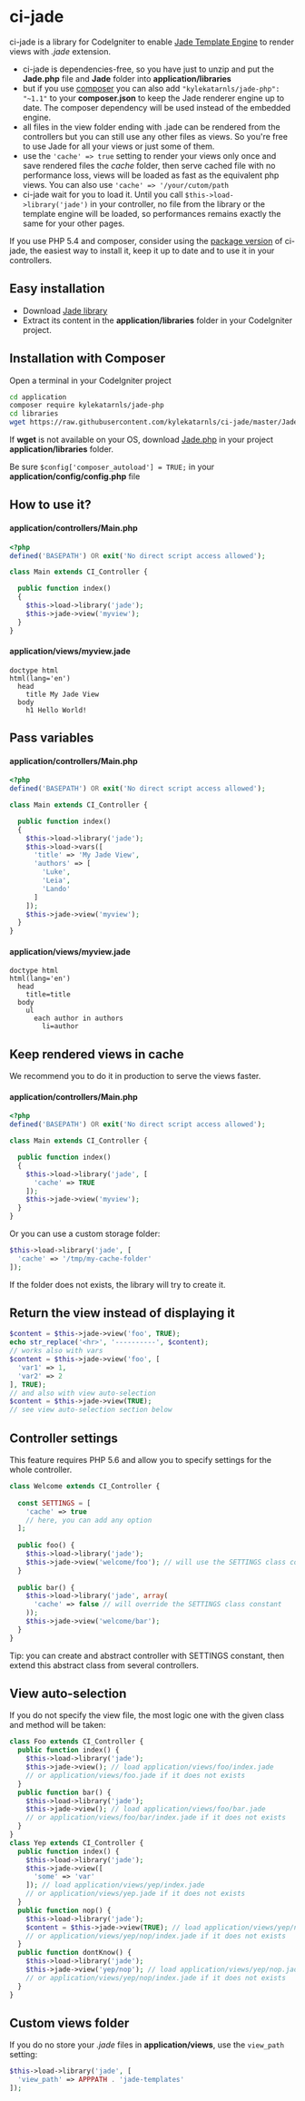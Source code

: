 # ci-jade
ci-jade is a library for CodeIgniter to enable [Jade Template Engine](http://jade-lang.com/) to render
views with *.jade* extension.

- ci-jade is dependencies-free, so you have just to unzip and put the **Jade.php**
file and **Jade** folder into **application/libraries**
- but if you use [composer](http://getcomposer.org) you can also
add ```"kylekatarnls/jade-php": "~1.1"``` to your **composer.json** to keep
the Jade renderer engine up to date. The composer dependency will be used
instead of the embedded engine.
- all files in the view folder ending with .jade can be rendered from the
controllers but you can still use any other files as views. So you're free
to use Jade for all your views or just some of them.
- use the ```'cache' => true``` setting to render your views only once
and save rendered files the *cache* folder, then serve cached file with
no performance loss, views will be loaded as fast as the equivalent
php views. You can also use ```'cache' => '/your/cutom/path```
- ci-jade wait for you to load it. Until you call
```$this->load->library('jade')``` in your controller, no file from
the library or the template engine will be loaded, so performances
remains exactly the same for your other pages.

If you use PHP 5.4 and composer, consider using the
[package version](https://github.com/ci-jade/ci-jade) of ci-jade,
the easiest way to install it, keep it up to date and to use it
in your controllers.

## Easy installation

- Download [Jade library](https://github.com/kylekatarnls/ci-jade/archive/master.zip)
- Extract its content in the **application/libraries** folder in your
CodeIgniter project.

## Installation with Composer

Open a terminal in your CodeIgniter project

```bash
cd application
composer require kylekatarnls/jade-php
cd libraries
wget https://raw.githubusercontent.com/kylekatarnls/ci-jade/master/Jade.php
```

If **wget** is not available on your OS, download [Jade.php](https://raw.githubusercontent.com/kylekatarnls/ci-jade/master/Jade.php)
in your project **application/libraries** folder.

Be sure ```$config['composer_autoload'] = TRUE;``` in your
**application/config/config.php** file

## How to use it?

#### application/controllers/Main.php
```php
<?php
defined('BASEPATH') OR exit('No direct script access allowed');

class Main extends CI_Controller {

  public function index()
  {
    $this->load->library('jade');
    $this->jade->view('myview');
  }
}

```

#### application/views/myview.jade
```jade
doctype html
html(lang='en')
  head
    title My Jade View
  body
    h1 Hello World!
```

## Pass variables

#### application/controllers/Main.php
```php
<?php
defined('BASEPATH') OR exit('No direct script access allowed');

class Main extends CI_Controller {

  public function index()
  {
    $this->load->library('jade');
    $this->load->vars([
      'title' => 'My Jade View',
      'authors' => [
        'Luke',
        'Leia',
        'Lando'
      ]
    ]);
    $this->jade->view('myview');
  }
}

```

#### application/views/myview.jade
```jade
doctype html
html(lang='en')
  head
    title=title
  body
    ul
      each author in authors
        li=author
```

## Keep rendered views in cache

We recommend you to do it in production to serve the views faster.

#### application/controllers/Main.php
```php
<?php
defined('BASEPATH') OR exit('No direct script access allowed');

class Main extends CI_Controller {

  public function index()
  {
    $this->load->library('jade', [
      'cache' => TRUE
    ]);
    $this->jade->view('myview');
  }
}

```

Or you can use a custom storage folder:
```php
$this->load->library('jade', [
  'cache' => '/tmp/my-cache-folder'
]);
```

If the folder does not exists, the library will try to create it.

## Return the view instead of displaying it

```php
$content = $this->jade->view('foo', TRUE);
echo str_replace('<hr>', '----------', $content);
// works also with vars
$content = $this->jade->view('foo', [
  'var1' => 1,
  'var2' => 2
], TRUE);
// and also with view auto-selection
$content = $this->jade->view(TRUE);
// see view auto-selection section below
```

## Controller settings

This feature requires PHP 5.6 and allow you to specify settings for the whole controller.

```php
class Welcome extends CI_Controller {
  
  const SETTINGS = [
    'cache' => true
    // here, you can add any option
  ];
  
  public foo() {
    $this->load->library('jade');
    $this->jade->view('welcome/foo'); // will use the SETTINGS class constant
  }
  
  public bar() {
    $this->load->library('jade', array(
      'cache' => false // will override the SETTINGS class constant
    ));
    $this->jade->view('welcome/bar');
  }
}
```

Tip: you can create and abstract controller with SETTINGS constant,
then extend this abstract class from several controllers.

## View auto-selection

If you do not specify the view file, the most logic one with the given
class and method will be taken:

```php
class Foo extends CI_Controller {
  public function index() {
    $this->load->library('jade');
    $this->jade->view(); // load application/views/foo/index.jade
    // or application/views/foo.jade if it does not exists
  }
  public function bar() {
    $this->load->library('jade');
    $this->jade->view(); // load application/views/foo/bar.jade
    // or application/views/foo/bar/index.jade if it does not exists
  }
}
class Yep extends CI_Controller {
  public function index() {
    $this->load->library('jade');
    $this->jade->view([
      'some' => 'var'
    ]); // load application/views/yep/index.jade
    // or application/views/yep.jade if it does not exists
  }
  public function nop() {
    $this->load->library('jade');
    $content = $this->jade->view(TRUE); // load application/views/yep/nop.jade
    // or application/views/yep/nop/index.jade if it does not exists
  }
  public function dontKnow() {
    $this->load->library('jade');
    $this->jade->view('yep/nop'); // load application/views/yep/nop.jade
    // or application/views/yep/nop/index.jade if it does not exists
  }
}
```

## Custom views folder

If you do no store your *.jade* files in **application/views**,
use the ```view_path``` setting:
```php
$this->load->library('jade', [
  'view_path' => APPPATH . 'jade-templates'
]);
```
